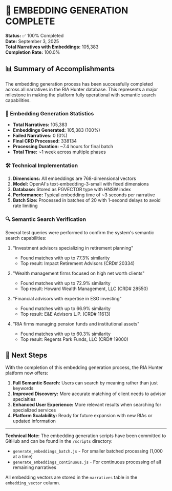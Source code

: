 # 🎉 EMBEDDING GENERATION COMPLETE

**Status:** ✅ 100% Completed  
**Date:** September 3, 2025  
**Total Narratives with Embeddings:** 105,383  
**Completion Rate:** 100.0%

## 📊 Summary of Accomplishments

The embedding generation process has been successfully completed across all narratives in the RIA Hunter database. This represents a major milestone in making the platform fully operational with semantic search capabilities.

### 🔢 Embedding Generation Statistics

- **Total Narratives:** 105,383
- **Embeddings Generated:** 105,383 (100%)
- **Failed Narratives:** 0 (0%)
- **Final CRD Processed:** 338134
- **Processing Duration:** ~7.4 hours for final batch
- **Total Time:** ~1 week across multiple phases

### 🛠️ Technical Implementation

1. **Dimensions:** All embeddings are 768-dimensional vectors
2. **Model:** OpenAI's text-embedding-3-small with fixed dimensions
3. **Database:** Stored as PGVECTOR type with HNSW index
4. **Performance:** Typical embedding time of ~3 seconds per narrative
5. **Batch Size:** Processed in batches of 20 with 1-second delays to avoid rate limiting

### 🔍 Semantic Search Verification

Several test queries were performed to confirm the system's semantic search capabilities:

1. "Investment advisors specializing in retirement planning"
   - Found matches with up to 77.3% similarity
   - Top result: Impact Retirement Advisors (CRD# 20334)

2. "Wealth management firms focused on high net worth clients"
   - Found matches with up to 72.9% similarity
   - Top result: Howard Wealth Management, LLC (CRD# 28550)

3. "Financial advisors with expertise in ESG investing"
   - Found matches with up to 66.9% similarity
   - Top result: E&E Advisors L.P. (CRD# 11613)

4. "RIA firms managing pension funds and institutional assets"
   - Found matches with up to 60.3% similarity
   - Top result: Regents Park Funds, LLC (CRD# 19000)

## 🚀 Next Steps

With the completion of this embedding generation process, the RIA Hunter platform now offers:

1. **Full Semantic Search:** Users can search by meaning rather than just keywords
2. **Improved Discovery:** More accurate matching of client needs to advisor specialties
3. **Enhanced User Experience:** More relevant results when searching for specialized services
4. **Platform Scalability:** Ready for future expansion with new RIAs or updated information

---

**Technical Note:** The embedding generation scripts have been committed to GitHub and can be found in the `/scripts` directory:
- `generate_embeddings_batch.js` - For smaller batched processing (1,000 at a time)
- `generate_embeddings_continuous.js` - For continuous processing of all remaining narratives

All embedding vectors are stored in the `narratives` table in the `embedding_vector` column.
